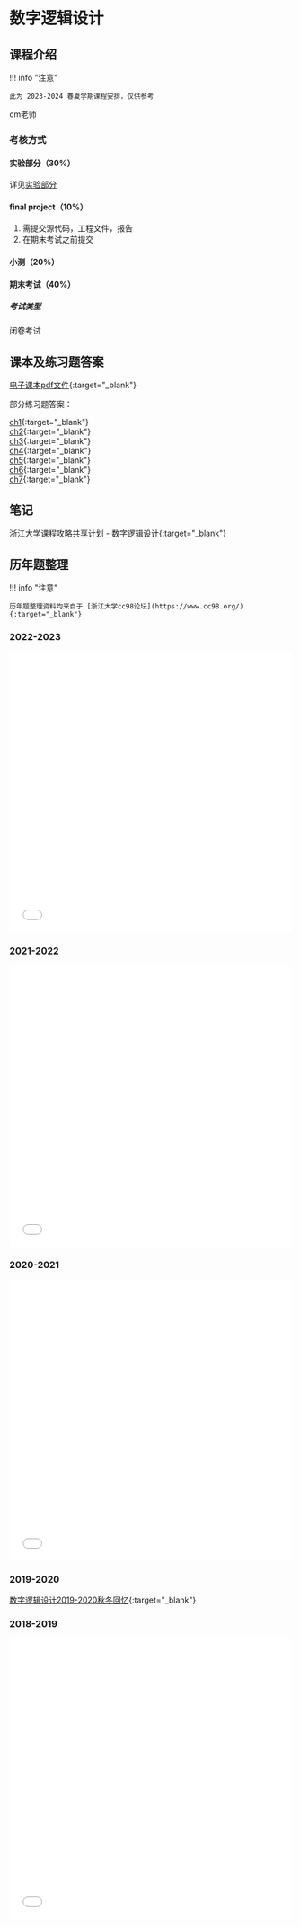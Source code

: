 # 数字逻辑设计

## 课程介绍

!!! info "注意"

    此为 2023-2024 春夏学期课程安排，仅供参考

cm老师

### 考核方式

#### 实验部分（30%）

详见[实验部分](./lab/index.md)

#### final project（10%）

1. 需提交源代码，工程文件，报告
2. 在期末考试之前提交

#### 小测（20%）

#### 期末考试（40%）

##### 考试类型

闭卷考试

## 课本及练习题答案

[电子课本pdf文件](../../../file/digital_logic_design/digital_doc5.pdf){:target="_blank"}

部分练习题答案：

[ch1](../../../file/digital_logic_design/digital_doc6.pdf){:target="_blank"}<br/>
[ch2](../../../file/digital_logic_design/digital_doc7.pdf){:target="_blank"}<br/>
[ch3](../../../file/digital_logic_design/digital_doc8.pdf){:target="_blank"}<br/>
[ch4](../../../file/digital_logic_design/digital_doc9.pdf){:target="_blank"}<br/>
[ch5](../../../file/digital_logic_design/digital_doc10.pdf){:target="_blank"}<br/>
[ch6](../../../file/digital_logic_design/digital_doc11.pdf){:target="_blank"}<br/>
[ch7](../../../file/digital_logic_design/digital_doc12.pdf){:target="_blank"}

## 笔记

[浙江大学课程攻略共享计划 - 数字逻辑设计](https://qsctech.github.io/zju-icicles/%E6%95%B0%E5%AD%97%E9%80%BB%E8%BE%91%E8%AE%BE%E8%AE%A1/){:target="_blank"}

## 历年题整理

!!! info "注意"

    历年题整理资料均来自于 [浙江大学cc98论坛](https://www.cc98.org/){:target="_blank"}

### 2022-2023

<embed src="../../../file/digital_logic_design/digital_doc1.pdf" type="application/pdf" width="100%" height="500" />

### 2021-2022

<embed src="../../../file/digital_logic_design/digital_doc2.pdf" type="application/pdf" width="100%" height="500" />

### 2020-2021

<embed src="../../../file/digital_logic_design/digital_doc3.pdf" type="application/pdf" width="100%" height="500" />

### 2019-2020

[数字逻辑设计2019-2020秋冬回忆](https://www.cc98.org/topic/4900664){:target="_blank"}

### 2018-2019

<embed src="../../../file/digital_logic_design/digital_doc4.pdf" type="application/pdf" width="100%" height="500" />
